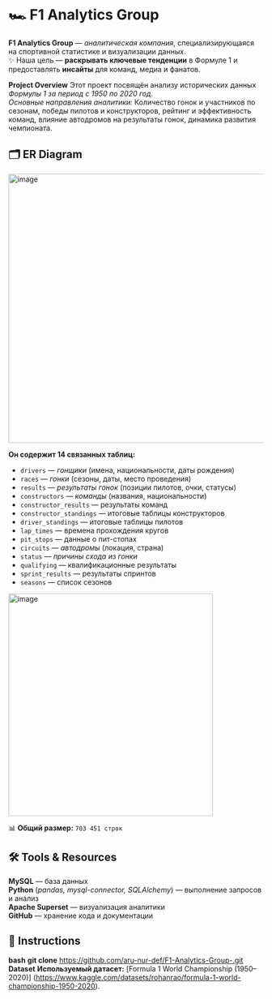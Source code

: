 # 🏎️ **F1 Analytics Group**

**F1 Analytics Group** — *аналитическая компания*, специализирующаяся на спортивной статистике и визуализации данных.  
✨ Наша цель — **раскрывать ключевые тенденции** в Формуле 1 и предоставлять **инсайты** для команд, медиа и фанатов.

**Project Overview**
Этот проект посвящён анализу исторических данных *Формулы 1 за период с 1950 по 2020 год*.  
*Основные направления аналитики:* Количество гонок и участников по сезонам, победы пилотов и конструкторов, рейтинг и эффективность команд, влияние автодромов на результаты гонок, динамика развития чемпионата.

## 🗂️ **ER Diagram**
<img width="910" height="531" alt="image" src="https://github.com/user-attachments/assets/ad046852-1d8c-4f33-a0d8-6f18f5321f6f" />


**Он содержит 14 связанных таблиц:**
- `drivers` — *гонщики* (имена, национальности, даты рождения)  
- `races` — *гонки* (сезоны, даты, место проведения)  
- `results` — *результаты гонок* (позиции пилотов, очки, статусы)  
- `constructors` — *команды* (названия, национальности)  
- `constructor_results` — результаты команд  
- `constructor_standings` — итоговые таблицы конструкторов  
- `driver_standings` — итоговые таблицы пилотов  
- `lap_times` — времена прохождения кругов  
- `pit_stops` — данные о пит-стопах  
- `circuits` — *автодромы* (локация, страна)  
- `status` — *причины схода из гонки*  
- `qualifying` — квалификационные результаты  
- `sprint_results` — результаты спринтов  
- `seasons` — список сезонов  

<img width="404" height="439" alt="image" src="https://github.com/user-attachments/assets/43049de6-36c4-4d7e-86f3-c903e58d8ef8" />

📊 **Общий размер:** `703 451 строк`

## 🛠️ **Tools & Resources**

 **MySQL** — база данных  
 **Python** (*pandas, mysql-connector, SQLAlchemy*) — выполнение запросов и анализ  
 **Apache Superset** — визуализация аналитики  
 **GitHub** — хранение кода и документации  

## 🚀 **Instructions**
   **bash**
   **git clone** https://github.com/aru-nur-def/F1-Analytics-Group-.git
   **Dataset**
   **Используемый датасет:** [Formula 1 World Championship (1950–2020)] (https://www.kaggle.com/datasets/rohanrao/formula-1-world-championship-1950-2020).













